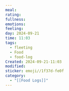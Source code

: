 ```yaml
---
meal: 
rating: 
fullness: 
emotions: 
feeling: 
day: 2024-09-21
time: 11:03
tags:
  - fleeting
  - Food
  - food-log
Created: 2024-09-21-11:03
modified: 
sticker: emoji//1f37d-fe0f
category:
  - "[[Food Logs]]"
---
```

